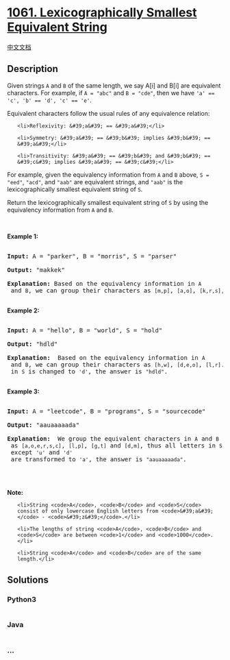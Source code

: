# [1061. Lexicographically Smallest Equivalent String](https://leetcode.com/problems/lexicographically-smallest-equivalent-string)

[中文文档](/solution/1000-1099/1061.Lexicographically%20Smallest%20Equivalent%20String/README.md)

## Description

<p>Given strings <code>A</code> and <code>B</code> of the same length, we say A[i] and B[i] are equivalent characters. For example, if <code>A = &quot;abc&quot;</code> and <code>B = &quot;cde&quot;</code>, then we have <code>&#39;a&#39; == &#39;c&#39;, &#39;b&#39; == &#39;d&#39;, &#39;c&#39; == &#39;e&#39;</code>.</p>

<p>Equivalent characters follow the usual rules of any equivalence relation:</p>

<ul>
	<li>Reflexivity: &#39;a&#39; == &#39;a&#39;</li>
	<li>Symmetry: &#39;a&#39; == &#39;b&#39; implies &#39;b&#39; == &#39;a&#39;</li>
	<li>Transitivity: &#39;a&#39; == &#39;b&#39; and &#39;b&#39; == &#39;c&#39; implies &#39;a&#39; == &#39;c&#39;</li>
</ul>

<p>For example, given the equivalency information from <code>A</code> and <code>B</code> above, <code>S = &quot;eed&quot;</code>, <code>&quot;acd&quot;</code>, and <code>&quot;aab&quot;</code> are equivalent strings, and <code>&quot;aab&quot;</code> is the lexicographically smallest equivalent string of <code>S</code>.</p>

<p>Return the lexicographically smallest equivalent string of <code>S</code> by using the equivalency information from <code>A</code> and <code>B</code>.</p>

<p>&nbsp;</p>

<p><strong>Example 1:</strong></p>

<pre>
<strong>Input: </strong>A = <span id="example-input-1-1">&quot;parker&quot;</span>, B = <span id="example-input-1-2">&quot;morris&quot;</span>, S = <span id="example-input-1-3">&quot;parser&quot;</span>
<strong>Output: </strong><span id="example-output-1">&quot;makkek&quot;</span>
<strong>Explanation:</strong> Based on the equivalency information in <code>A</code> and <code>B</code>, we can group their characters as <code>[m,p]</code>, <code>[a,o]</code>, <code>[k,r,s]</code>, <code>[e,i]</code>. The characters in each group are equivalent and sorted in lexicographical order. So the answer is <code>&quot;makkek&quot;</code>.
</pre>

<p><strong>Example 2:</strong></p>

<pre>
<strong>Input: </strong>A = <span id="example-input-2-1">&quot;hello&quot;</span>, B = <span id="example-input-2-2">&quot;world&quot;</span>, S = <span id="example-input-2-3">&quot;hold&quot;</span>
<strong>Output: </strong><span id="example-output-2">&quot;hdld&quot;</span>
<strong>Explanation: </strong> Based on the equivalency information in <code>A</code> and <code>B</code>, we can group their characters as <code>[h,w]</code>, <code>[d,e,o]</code>, <code>[l,r]</code>. So only the second letter <code>&#39;o&#39;</code> in <code>S</code> is changed to <code>&#39;d&#39;</code>, the answer is <code>&quot;hdld&quot;</code>.
</pre>

<p><strong>Example 3:</strong></p>

<pre>
<strong>Input: </strong>A = <span id="example-input-3-1">&quot;leetcode&quot;</span>, B = <span id="example-input-3-2">&quot;programs&quot;</span>, S = <span id="example-input-3-3">&quot;sourcecode&quot;</span>
<strong>Output: </strong><span id="example-output-3">&quot;aauaaaaada&quot;</span>
<strong>Explanation: </strong> We group the equivalent characters in <code>A</code> and <code>B</code> as <code>[a,o,e,r,s,c]</code>, <code>[l,p]</code>, <code>[g,t]</code> and <code>[d,m]</code>, thus all letters in <code>S</code> except <code>&#39;u&#39;</code> and <code>&#39;d&#39;</code> are transformed to <code>&#39;a&#39;</code>, the answer is <code>&quot;aauaaaaada&quot;</code>.
</pre>

<p>&nbsp;</p>

<p><strong>Note:</strong></p>

<ol>
	<li>String <code>A</code>, <code>B</code> and <code>S</code> consist of only lowercase English letters from <code>&#39;a&#39;</code> - <code>&#39;z&#39;</code>.</li>
	<li>The lengths of string <code>A</code>, <code>B</code> and <code>S</code> are between <code>1</code> and <code>1000</code>.</li>
	<li>String <code>A</code> and <code>B</code> are of the same length.</li>
</ol>

## Solutions

<!-- tabs:start -->

### **Python3**

```python

```

### **Java**

```java

```

### **...**

```

```

<!-- tabs:end -->
